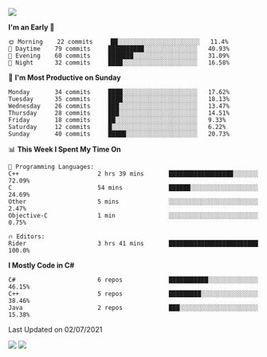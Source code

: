 ![](https://komarev.com/ghpvc/?username=lilpidgey&color=red)
<!--START_SECTION:waka-->
**I'm an Early 🐤** 

```text
🌞 Morning    22 commits     ██░░░░░░░░░░░░░░░░░░░░░░░   11.4% 
🌆 Daytime    79 commits     ██████████░░░░░░░░░░░░░░░   40.93% 
🌃 Evening    60 commits     ███████░░░░░░░░░░░░░░░░░░   31.09% 
🌙 Night      32 commits     ████░░░░░░░░░░░░░░░░░░░░░   16.58%

```
📅 **I'm Most Productive on Sunday** 

```text
Monday       34 commits     ████░░░░░░░░░░░░░░░░░░░░░   17.62% 
Tuesday      35 commits     ████░░░░░░░░░░░░░░░░░░░░░   18.13% 
Wednesday    26 commits     ███░░░░░░░░░░░░░░░░░░░░░░   13.47% 
Thursday     28 commits     ███░░░░░░░░░░░░░░░░░░░░░░   14.51% 
Friday       18 commits     ██░░░░░░░░░░░░░░░░░░░░░░░   9.33% 
Saturday     12 commits     █░░░░░░░░░░░░░░░░░░░░░░░░   6.22% 
Sunday       40 commits     █████░░░░░░░░░░░░░░░░░░░░   20.73%

```


📊 **This Week I Spent My Time On** 

```text
💬 Programming Languages: 
C++                      2 hrs 39 mins       ██████████████████░░░░░░░   72.09% 
C                        54 mins             ██████░░░░░░░░░░░░░░░░░░░   24.69% 
Other                    5 mins              ░░░░░░░░░░░░░░░░░░░░░░░░░   2.47% 
Objective-C              1 min               ░░░░░░░░░░░░░░░░░░░░░░░░░   0.75%

🔥 Editors: 
Rider                    3 hrs 41 mins       █████████████████████████   100.0%

```

**I Mostly Code in C#** 

```text
C#                       6 repos             ███████████░░░░░░░░░░░░░░   46.15% 
C++                      5 repos             █████████░░░░░░░░░░░░░░░░   38.46% 
Java                     2 repos             ███░░░░░░░░░░░░░░░░░░░░░░   15.38%

```



 Last Updated on 02/07/2021
<!--END_SECTION:waka-->
![](https://hit.yhype.me/github/profile?user_id=42968544)
![](https://komarev.com/ghpvc/?lilpidgey)
